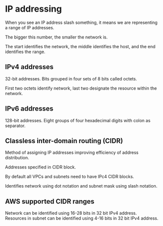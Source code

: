 # IP addressing

When you see an IP address slash something, it means we are representing a range of IP addresses.

The bigger this number, the smaller the network is.

The start identifies the network, the middle identifies the host, and the end identifies the range.

## IPv4 addresses

32-bit addresses. Bits grouped in four sets of 8 bits called octets.

First two octets identify network, last two designate the resource within the network.

## IPv6 addresses

128-bit addresses. Eight groups of four hexadecimal digits with colon as separator.

## Classless inter-domain routing (CIDR)

Method of assigning IP addresses improving efficiency of address distribution.

Addresses specified in CIDR block.

By default all VPCs and subnets need to have IPc4 CIDR blocks.

Identifies network using dot notation and subnet mask using slash notation.

## AWS supported CIDR ranges

Network can be identified using 16-28 bits in 32 bit IPv4 address. Resources in subnet can be identified using 4-16 bits in 32 bit IPv4 address. 